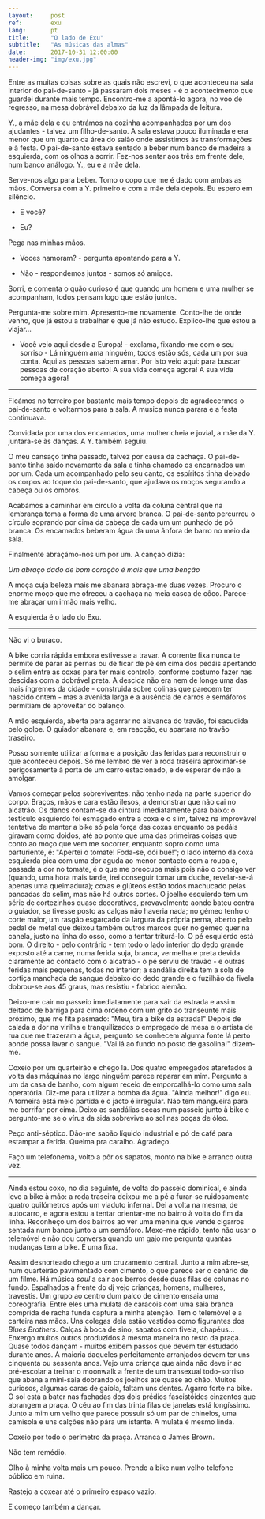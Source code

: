 ```yaml
---
layout:     post
ref:		exu
lang: 		pt
title:      "O lado de Exu"
subtitle:   "As músicas das almas"
date:       2017-10-31 12:00:00
header-img: "img/exu.jpg"
---
```


Entre as muitas coisas sobre as quais não escrevi, o que aconteceu na sala interior do pai-de-santo - já passaram dois meses - é o acontecimento que guardei durante mais tempo. Encontro-me a apontá-lo agora, no voo de regresso, na mesa dobrável debaixo da luz da lâmpada de leitura.

Y., a mãe dela e eu entrámos na cozinha acompanhados por um dos ajudantes - talvez um filho-de-santo. A sala estava pouco iluminada e era menor que um quarto da área do salão onde assistimos às transformações e à festa. O pai-de-santo estava sentado a beber num banco de madeira a esquierda, com os olhos a sorrir. Fez-nos sentar aos três em frente dele, num banco análogo. Y., eu e a mãe dela.

Serve-nos algo para beber. Tomo o copo que me é dado com ambas as mãos. Conversa com a Y. primeiro e com a mãe dela depois. Eu espero em silêncio.

- E você?

- Eu?

Pega nas minhas mãos.

- Voces namoram? - pergunta apontando para a Y.

- Não - respondemos juntos - somos só amigos.

Sorri, e comenta o quão curioso é que quando um homem e uma mulher se acompanham, todos pensam logo que estão juntos.

Pergunta-me sobre mim. Apresento-me novamente. Conto-lhe de onde venho, que já estou a trabalhar e que já não estudo. Explico-lhe que estou a viajar...

- Você veio aqui desde a Europa! - exclama, fixando-me com o seu sorriso - Lá ninguém ama ninguém, todos estão sós, cada um por sua conta. Aqui as pessoas sabem amar. Por isto veio aqui: para buscar pessoas de coração aberto! A sua vida começa agora! A sua vida começa agora!

---

Ficámos no terreiro por bastante mais tempo depois de agradecermos o pai-de-santo e voltarmos para a sala. A musica nunca parara e a festa continuava.

Convidada por uma dos encarnados, uma mulher cheia e jovial, a mãe da Y. juntara-se às danças. A Y. também seguiu.

O meu cansaço tinha passado, talvez por causa da cachaça. O pai-de-santo tinha saido novamente da sala e tinha chamado os encarnados um por um. Cada um acompanhado pelo seu canto, os espíritos tinha deixado os corpos ao toque do pai-de-santo, que ajudava os moços segurando a cabeça ou os ombros.

Acabámos a caminhar em círculo a volta da coluna central que na lembrança toma a forma de uma árvore branca. O pai-de-santo percurreu o círculo soprando por cima da cabeça de cada um um punhado de pó branca. Os encarnados beberam água da uma ânfora de barro no meio da sala.

Finalmente abraçámo-nos um por um. A cançao dizia: 

*Um abraço dado de bom coração é mais que uma benção*

A moça cuja beleza mais me abanara abraça-me duas vezes. Procuro o enorme moço que me ofreceu a cachaça na meia casca de côco. Parece-me abraçar um irmão mais velho.

A esquierda é o lado do Exu.

---

Não vi o buraco. 

A bike corria rápida embora estivesse a travar. A corrente fixa nunca te permite de parar as pernas ou de ficar de pé em cima dos pedáis apertando o selim entre as coxas para ter mais controlo, conforme costumo fazer nas descidas com a dobrável preta. A descida não era nem de longe uma das mais íngremes da cidade - construida sobre colinas que parecem ter nascido ontem - mas a avenida larga e a ausência de carros e semáforos permitiam de aproveitar do balanço.

A mão esquierda, aberta para agarrar no alavanca do travão, foi sacudida pelo golpe. O guiador abanara e, em reacção, eu apartara no travão traseiro.

Posso somente utilizar a forma e a posição das feridas para reconstruir o que aconteceu depois. Só me lembro de ver a roda traseira aproximar-se perigosamente à porta de um carro estacionado, e de esperar de não a amolgar.

Vamos começar pelos sobreviventes: não tenho nada na parte superior do corpo. Braços, mãos e cara estão ilesos, a demonstrar que não cai no alcatrão. Os danos contam-se da cintura imediatamente para baixo: o testículo esquierdo foi esmagado entre a coxa e o slim, talvez na improvável tentativa de manter a bike só pela força das coxas enquanto os pedáis giravam como doidos, até ao ponto que uma das primeiras coisas que conto ao moço que vem me socorrer, enquanto sopro como uma parturiente, é: "Apertei o tomate! Foda-se, dói bué!"; o lado interno da coxa esquierda pica com uma dor aguda ao menor contacto com a roupa e, passada a dor no tomate, é o que me preocupa mais pois não o consigo ver (quando, uma hora mais tarde, irei conseguir tomar um duche, revelar-se-á apenas uma queimadura); coxas e glúteos estão todos machucado pelas pancadas do selim, mas não há outros cortes. O joelho esquierdo tem um série de cortezinhos quase decorativos, provavelmente aonde bateu contra o guiador, se tivesse posto as calças não haveria nada; no gémeo tenho o corte maior, um rasgão esgarçado da largura da própria perna, aberto pelo pedal de metal que deixou também outros marcos quer no gémeo quer na canela, justo na linha do osso, como a tentar triturá-lo. O pé esquierdo está bom. O direito - pelo contrário - tem todo o lado interior do dedo grande exposto até a carne, numa ferida suja, branca, vermelha e preta devida claramente ao contacto com o alcatrão - o pé serviu de travão - e outras feridas mais pequenas, todas no interior; a sandália direita tem a sola de cortiça manchada de sangue debaixo do dedo grande e o fuzilhão da fivela dobrou-se aos 45 graus, mas resistiu - fabrico alemão.

Deixo-me cair no passeio imediatamente para sair da estrada e assim deitado de barriga para cima ordeno com um grito ao transeunte mais próximo, que me fita pasmado: "Meu, tira a bike da estrada!" Depois de calada a dor na virilha e tranquilizados o empregado de mesa e o artista de rua que me trazeram a água, pergunto se conhecem alguma fonte lá perto aonde possa lavar o sangue. "Vai lá ao fundo no posto de gasolina!" dizem-me.

Coxeio por um quarteirão e chego lá. Dos quatro empregados atarefados à volta das máquinas no largo ninguém parece reparar em mim. Pergunto a um da casa de banho, com algum receio de 	emporcalhá-lo como uma sala operatória. Diz-me para utilizar a bomba da água. "Ainda melhor!" digo eu. A torneira está meio partida e o jacto é irregular. Não tem mangueira para me borrifar por cima. Deixo as sandálias secas num passeio junto à bike e pergunto-me se o vírus da sida sobrevive ao sol nas poças de óleo.

Peço anti-séptico. Dão-me sabão líquido industrial e pó de café para estampar a ferida. Queima pra caralho. Agradeço.

Faço um telefonema, volto a pôr os sapatos, monto na bike e arranco outra vez.

---

Ainda estou coxo, no dia seguinte, de volta do passeio dominical, e ainda levo a bike à mão: a roda traseira deixou-me a pé a furar-se ruidosamente quatro quilómetros após um viaduto infernal. Dei a volta na mesma, de autocarro, e agora estou a tentar orientar-me no bairro à volta do fim da linha. Reconheço um dos bairros ao ver uma menina que vende cigarros sentada num banco junto a um semáforo. Mexo-me rápido, tento não usar o telemóvel e não dou conversa quando um gajo me pergunta quantas mudanças tem a bike. É uma fixa.

Assim desnorteado chego a um cruzamento central. Junto a mim abre-se, num quarteirão pavimentado com cimento, o que parece ser o cenário de um filme. Há música *soul* a sair aos berros desde duas filas de colunas no fundo. Espalhados a frente do dj vejo crianças, homens, mulheres, travestis. Um grupo ao centro dum palco de cimento ensaia uma coreografia. Entre eles uma mulata de caracois com uma saia branca comprida de racha funda captura a minha atenção. Tem o telemóvel e a carteira nas mãos. Uns colegas dela estão vestidos como figurantes dos *Blues Brothers*. Calças à boca de sino, sapatos com fivela, chapéus... Enxergo muitos outros produzidos à mesma maneira no resto da praça. Quase todos dançam - muitos exibem passos que devem ter estudado durante anos. A maioria daqueles perfeitamente arranjados devem ter uns cinquenta ou sessenta anos. Vejo uma criança que ainda não deve ir ao pré-escolar a treinar o moonwalk a frente de um transexual todo-sorriso que abana a mini-saia dobrando os joelhos até quase ao chão. Muitos curiosos, algumas caras de gaiola, faltam uns dentes. Agarro forte na bike. O sol está a bater nas fachadas dos dois prédios fascistóides cinzentos que abrangem a praça. O céu ao fim das trinta filas de janelas está longíssimo. Junto a mim um velho que parece possuir só um par de chinelos, uma camisola e uns calções não pára um istante. A mulata é mesmo linda.

Coxeio por todo o perímetro da praça. Arranca o James Brown.

Não tem remédio. 

Olho à minha volta mais um pouco. Prendo a bike num velho telefone público em ruina.

Rastejo a coxear até o primeiro espaço vazio.

E começo também a dançar.
